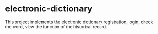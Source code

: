 # electronic-dictionary
This project implements the electronic dictionary registration, login, check the word, view the function of the historical record.
